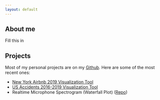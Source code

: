 ```yaml
---
layout: default
---
```


## About me

Fill this in

## Projects

Most of my personal projects are on my [Github](https://github.com/phamminhquan). Here are some of the most recent ones:

* [New York Airbnb 2019 Visualization Tool](./pages/ny_airbnb_2019/ny_airbnb_2019.md)
* [US Accidents 2016-2019 Visualization Tool](./pages/us_accidents/us_accidents.md)
* Realtime Microphone Spectrogram (Waterfall Plot) ([Repo](https://github.com/phamminhquan/mic_spectrogram))
